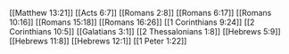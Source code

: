 [[Matthew 13:21]]
[[Acts 6:7]]
[[Romans 2:8]]
[[Romans 6:17]]
[[Romans 10:16]]
[[Romans 15:18]]
[[Romans 16:26]]
[[1 Corinthians 9:24]]
[[2 Corinthians 10:5]]
[[Galatians 3:1]]
[[2 Thessalonians 1:8]]
[[Hebrews 5:9]]
[[Hebrews 11:8]]
[[Hebrews 12:1]]
[[1 Peter 1:22]]
